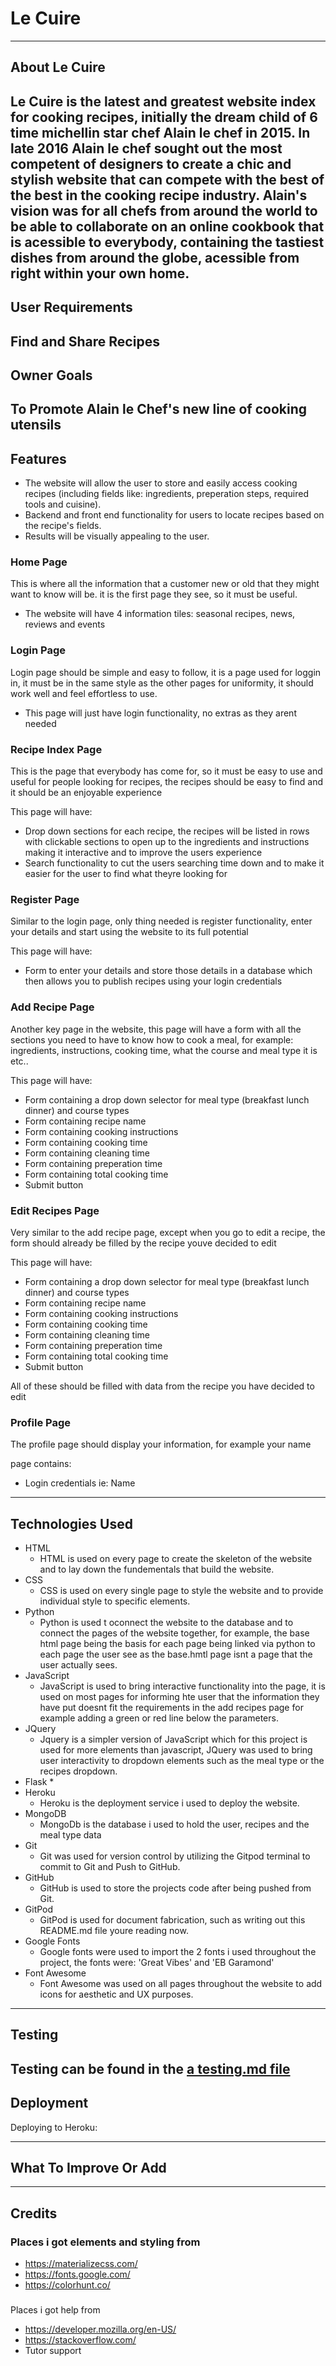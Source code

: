 # Le Cuire
------
## About Le Cuire

Le Cuire is the latest and greatest website index for cooking recipes, initially the dream child of 6 time michellin star chef Alain le chef in 2015. In late 2016 Alain le chef sought out the most competent of designers to create a chic and stylish website that can compete with the best of the best in the cooking recipe industry. Alain's vision was for all chefs from around the world to be able to collaborate on an online cookbook that is acessible to everybody, containing the tastiest dishes from around the globe, acessible from right within your own home.
------
## User Requirements
Find and Share Recipes
-------
## Owner Goals
To Promote Alain le Chef's new line of cooking utensils
-------
## Features
* The website will allow the user to store and easily access cooking recipes (including fields like: ingredients, preperation steps, required tools and cuisine).
* Backend and front end functionality for users to locate recipes based on the recipe's fields.
* Results will be visually appealing to the user.

### Home Page
This is where all the information that a customer new or old that they might want to know will be. it is the first page they see, so it must be useful.

* The website will have 4 information tiles: seasonal recipes, news, reviews and events

### Login Page
Login page should be simple and easy to follow, it is a page used for loggin in, it must be in the same style as the other pages for uniformity, it should work well and feel effortless to use.

* This page will just have login functionality, no extras as they arent needed 

### Recipe Index Page
This is the page that everybody has come for, so it must be easy to use and useful for people looking for recipes, the recipes should be easy to find and it should be an enjoyable experience

This page will have:

* Drop down sections for each recipe, the recipes will be listed in rows with clickable sections to open up to the ingredients and instructions making it interactive and to improve the users experience
* Search functionality to cut the users searching time down and to make it easier for the user to find what theyre looking for 

### Register Page
Similar to the login page, only thing needed is register functionality, enter your details and start using the website to its full potential

This page will have:

* Form to enter your details and store those details in a database which then allows you to publish recipes using your login credentials 

### Add Recipe Page
Another key page in the website, this page will have a form with all the sections you need to have to know how to cook a meal, for example: ingredients, instructions, cooking time, what the course and meal type it is etc..

This page will have:

* Form containing a drop down selector for meal type (breakfast lunch dinner) and course types
* Form containing recipe name
* Form containing cooking instructions
* Form containing cooking time
* Form containing cleaning time
* Form containing preperation  time
* Form containing total cooking time
* Submit button

### Edit Recipes Page
Very similar to the add recipe page, except when you go to edit a recipe, the form should already be filled by the recipe youve decided to edit

This page will have:

* Form containing a drop down selector for meal type (breakfast lunch dinner) and course types
* Form containing recipe name
* Form containing cooking instructions
* Form containing cooking time
* Form containing cleaning time
* Form containing preperation  time
* Form containing total cooking time
* Submit button

All of these should be filled with data from the recipe you have decided to edit

### Profile Page
The profile page should display your information, for example your name

page contains:
* Login credentials ie: Name

-------
## Technologies Used
* HTML
    * HTML is used on every page to create the skeleton of the website and to lay down the fundementals that build the website.
* CSS
    * CSS is used on every single page to style the website and to provide individual style to specific elements.
* Python
    * Python is used t oconnect the website to the database and to connect the pages of the website together, for example, the base html page being the basis for each page being linked via python to each page the user see as the base.hmtl page isnt a page that the user actually sees.
* JavaScript
    * JavaScript is used to bring interactive functionality into the page, it is used on most pages for informing hte user that the information they have put doesnt fit the requirements in the add recipes page for example adding a green or red line below the parameters.
* JQuery
    * Jquery is a simpler version of JavaScript which for this project is used for more elements than javascript, JQuery was used to bring user interactivity to dropdown elements such as the meal type or the recipes dropdown.
* Flask
    * 
* Heroku
    * Heroku is the deployment service i used to deploy the website.
* MongoDB
    * MongoDb is the database i used to hold the user, recipes and the meal type data 
* Git
    * Git was used for version control by utilizing the Gitpod terminal to commit to Git and Push to GitHub.
* GitHub
    * GitHub is used to store the projects code after being pushed from Git.
* GitPod
    * GitPod is used for document fabrication, such as writing out this README.md file youre reading now.
* Google Fonts
    * Google fonts were used to import the 2 fonts i used throughout the project, the fonts were: 'Great Vibes' and 'EB Garamond'
* Font Awesome
    * Font Awesome was used on all pages throughout the website to add icons for aesthetic and UX purposes.

-------
## Testing

Testing can be found in the [a testing.md file ](testing.md) 
--------
## Deployment

Deploying to Heroku:

--------
## What To Improve Or Add

--------
## Credits

### Places i got elements and styling from

* https://materializecss.com/
* https://fonts.google.com/
* https://colorhunt.co/

###
Places i got help from

* https://developer.mozilla.org/en-US/
* https://stackoverflow.com/
* Tutor support

